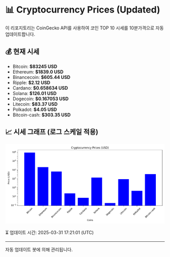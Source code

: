 
# 📊 Cryptocurrency Prices (Updated)

이 리포지토리는 CoinGecko API를 사용하여 코인 TOP 10 시세를 10분가격으로 자동 업데이트합니다.

## 💰 현재 시세
- Bitcoin: **$83245 USD**
- Ethereum: **$1839.0 USD**
- Binancecoin: **$605.44 USD**
- Ripple: **$2.12 USD**
- Cardano: **$0.658634 USD**
- Solana: **$126.01 USD**
- Dogecoin: **$0.167053 USD**
- Litecoin: **$83.37 USD**
- Polkadot: **$4.05 USD**
- Bitcoin-cash: **$303.35 USD**

## 📈 시세 그래프 (로그 스케일 적용)
![Crypto Prices](crypto_prices.png)

⏳ 업데이트 시간: 2025-03-31 17:21:01 (UTC)

---
자동 업데이트 봇에 의해 관리됩니다.
